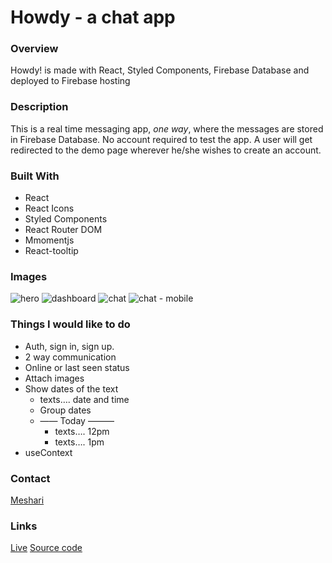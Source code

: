 # Howdy - a chat app

### Overview

Howdy! is made with React, Styled Components, Firebase Database and deployed to Firebase hosting

### Description

This is a real time messaging app, _one way_, where the messages are stored in Firebase Database. No account required to test the app. A user will get redirected to the demo page wherever he/she wishes to create an account.

### Built With

- React
- React Icons
- Styled Components
- React Router DOM
- Mmomentjs
- React-tooltip

### Images

![hero](https://dl.airtable.com/.attachmentThumbnails/bdd8a8968107b186e67adaa7cd6f148f/3e2dbc6d)
![dashboard](https://dl.airtable.com/.attachmentThumbnails/c083c7ee09803b57f554d8d3c3b67214/a0f60864)
![chat](https://dl.airtable.com/.attachmentThumbnails/a661382ccab8ab97194e87a8bf0a45d2/405c2996)
![chat - mobile](https://dl.airtable.com/.attachmentThumbnails/790230a558958df8f823a1b90d109473/b54a0c98)

### Things I would like to do

- Auth, sign in, sign up.
- 2 way communication
- Online or last seen status
- Attach images
- Show dates of the text
  - texts…. date and time
  - Group dates
  - —— Today ———
    - texts…. 12pm
    - texts…. 1pm
- useContext

### Contact

[Meshari](mailto:meshari@meshariabid.com?subject=[GitHub])

### Links

[Live](https://howdy-db709.web.app)
[Source code](https://github.com/FyerBall/Howdy)
